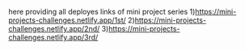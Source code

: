 here providing all deployes links of mini project series
1)https://mini-projects-challenges.netlify.app/1st/
2)https://mini-projects-challenges.netlify.app/2nd/
3)https://mini-projects-challenges.netlify.app/3rd/
